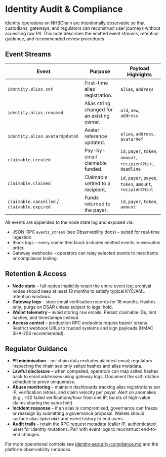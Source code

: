# Identity Audit & Compliance

Identity operations on NHBChain are intentionally observable so that custodians, gateways, and regulators can reconstruct user journeys without accessing raw PII. This note describes the emitted event streams, retention guidance, and recommended review procedures.

## Event Streams

| Event | Purpose | Payload Highlights |
| --- | --- | --- |
| `identity.alias.set` | First-time alias registration. | `alias`, `address` |
| `identity.alias.renamed` | Alias string changed for an existing owner. | `old`, `new`, `address` |
| `identity.alias.avatarUpdated` | Avatar reference updated. | `alias`, `address`, `avatarRef` |
| `claimable.created` | Pay-by-email claimable funded. | `id`, `payer`, `token`, `amount`, `recipientHint`, `deadline` |
| `claimable.claimed` | Claimable settled to a recipient. | `id`, `payer`, `payee`, `token`, `amount`, `recipientHint` |
| `claimable.cancelled` / `claimable.expired` | Funds returned to the payer. | `id`, `payer`, `token`, `amount` |

All events are appended to the node state log and exposed via:

* JSON-RPC `events_stream` (see Observability docs) – suited for real-time ingestion.
* Block logs – every committed block includes emitted events in execution order.
* Gateway webhooks – operators can relay selected events to merchants or compliance tooling.

## Retention & Access

* **Node state** – full nodes implicitly retain the entire event log; archival nodes should keep at least 18 months to satisfy typical KYC/AML retention windows.
* **Gateway logs** – store email verification records for 18 months. Hashes only; purge on DSAR unless subject to legal hold.
* **Wallet telemetry** – avoid storing raw emails. Persist claimable IDs, hint hashes, and timestamps instead.
* **Access control** – production RPC endpoints require bearer tokens. Restrict webhook URLs to trusted systems and sign payloads (HMAC SHA-256 recommended).

## Regulator Guidance

* **PII minimisation** – on-chain data excludes plaintext email; regulators inspecting the chain see only salted hashes and alias metadata.
* **Lawful disclosure** – when compelled, operators can map salted hashes back to email addresses using gateway logs. Document the salt rotation schedule to prove uniqueness.
* **Abuse monitoring** – maintain dashboards tracking alias registrations per IP, verification retries, and claim velocity per payer. Alert on anomalies (e.g., >20 failed verifications/hour from one IP, bursts of high-value claims sharing the same hint).
* **Incident response** – if an alias is compromised, governance can freeze or reassign by submitting a governance proposal. Wallets should surface alias `UpdatedAt` and event history to end users.
* **Audit trails** – retain the RPC request metadata (caller IP, authenticated user) for identity mutations. Pair with event logs to reconstruct end-to-end changes.

For more operational controls see [identity-security-compliance.md](./identity-security-compliance.md) and the platform observability runbooks.
